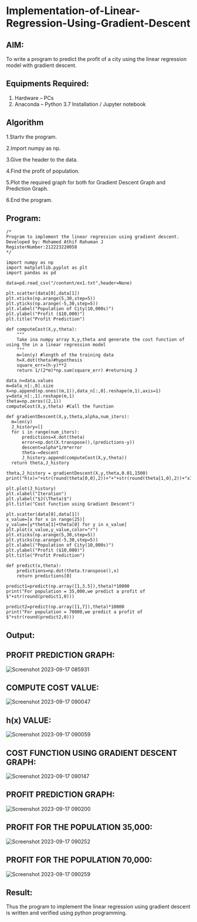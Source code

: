 # Implementation-of-Linear-Regression-Using-Gradient-Descent

## AIM:
To write a program to predict the profit of a city using the linear regression model with gradient descent.

## Equipments Required:
1. Hardware – PCs
2. Anaconda – Python 3.7 Installation / Jupyter notebook

## Algorithm

  1.Startv the program.
  
  2.Import numpy as np.
  
  3.Give the header to the data.
  
  4.Find the profit of population.
  
  5.Plot the required graph for both for Gradient Descent Graph and Prediction Graph.
  
  6.End the program.
 

## Program:
```
/*
Program to implement the linear regression using gradient descent.
Developed by: Mohamed Athif Rahuman J
RegisterNumber:212223220058
*/

import numpy as np
import matplotlib.pyplot as plt
import pandas as pd

data=pd.read_csv("/content/ex1.txt",header=None)

plt.scatter(data[0],data[1])
plt.xticks(np.arange(5,30,step=5))
plt.yticks(np.arange(-5,30,step=5))
plt.xlabel("Population of City(10,000s)")
plt.ylabel("Profit ($10,000)")
plt.title("Profit Prediction")

def computeCost(X,y,theta):
    """
    Take ina numpy array X,y,theta and generate the cost function of using the in a linear regression model
    """
    m=len(y) #length of the training data
    h=X.dot(theta)#hypothesis
    square_err=(h-y)**2
    return 1/(2*m)*np.sum(square_err) #returning J

data_n=data.values
m=data_n[:,0].size
X=np.append(np.ones((m,1)),data_n[:,0].reshape(m,1),axis=1)
y=data_n[:,1].reshape(m,1)
theta=np.zeros((2,1))
computeCost(X,y,theta) #Call the function

def gradientDescent(X,y,theta,alpha,num_iters):
  m=len(y)
  J_history=[]
  for i in range(num_iters):
      predictions=X.dot(theta)
      error=np.dot(X.transpose(),(predictions-y))
      descent=alpha*1/m*error
      theta-=descent
      J_history.append(computeCost(X,y,theta))
  return theta,J_history

theta,J_history = gradientDescent(X,y,theta,0.01,1500)
print("h(x)="+str(round(theta[0,0],2))+"+"+str(round(theta[1,0],2))+"x1")

plt.plot(J_history)
plt.xlabel("Iteration")
plt.ylabel("$J(\Theta)$")
plt.title("Cost function using Gradient Descent")

plt.scatter(data[0],data[1])
x_value=[x for x in range(25)]
y_value=[y*theta[1]+theta[0] for y in x_value]
plt.plot(x_value,y_value,color="r")
plt.xticks(np.arange(5,30,step=5))
plt.yticks(np.arange(-5,30,step=5))
plt.xlabel("Population of City(10,000s)")
plt.ylabel("Profit ($10,000)")
plt.title("Profit Prediction")

def predict(x,theta):
    predictions=np.dot(theta.transpose(),x)
    return predictions[0]

predict1=predict(np.array([1,3.5]),theta)*10000
print("For population = 35,000,we predict a profit of $"+str(round(predict1,0)))

predict2=predict(np.array([1,7]),theta)*10000
print("For population = 70000,we predict a profit of $"+str(round(predict2,0)))
```

## Output:

## PROFIT PREDICTION GRAPH:

![Screenshot 2023-09-17 085931](https://github.com/RENUGASARAVANAN/Implementation-of-Linear-Regression-Using-Gradient-Descent/assets/119292258/c99c236f-fbd2-4b93-b94d-88b2bae00e67)

## COMPUTE COST VALUE:

![Screenshot 2023-09-17 090047](https://github.com/RENUGASARAVANAN/Implementation-of-Linear-Regression-Using-Gradient-Descent/assets/119292258/8ac9bf73-a895-4de9-88ce-b579fe141387)

## h(x) VALUE:

![Screenshot 2023-09-17 090059](https://github.com/RENUGASARAVANAN/Implementation-of-Linear-Regression-Using-Gradient-Descent/assets/119292258/8da5cc0c-9dc2-42a1-baae-175734b8cae7)

## COST FUNCTION USING GRADIENT DESCENT GRAPH:

![Screenshot 2023-09-17 090147](https://github.com/RENUGASARAVANAN/Implementation-of-Linear-Regression-Using-Gradient-Descent/assets/119292258/1b30479a-e925-4dbf-ba31-385d3821b8c0)

## PROFIT PREDICTION GRAPH:

![Screenshot 2023-09-17 090200](https://github.com/RENUGASARAVANAN/Implementation-of-Linear-Regression-Using-Gradient-Descent/assets/119292258/2a1fe829-35cf-4a3c-89d5-7cbb307dea5c)

## PROFIT FOR THE POPULATION 35,000:

![Screenshot 2023-09-17 090252](https://github.com/RENUGASARAVANAN/Implementation-of-Linear-Regression-Using-Gradient-Descent/assets/119292258/2c26ebc8-59d7-43dc-bd4a-68ef58996b35)

## PROFIT FOR THE POPULATION 70,000:

![Screenshot 2023-09-17 090259](https://github.com/RENUGASARAVANAN/Implementation-of-Linear-Regression-Using-Gradient-Descent/assets/119292258/30fd7a04-a6d2-4a03-a17f-53340d4f6363)

## Result:
Thus the program to implement the linear regression using gradient descent is written and verified using python programming.
